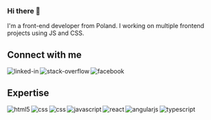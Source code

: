 ### Hi there 👋

I'm a front-end developer from Poland. I working on multiple frontend projects using JS and CSS.

## Connect with me
[<img align="left" alt="linked-in" src="https://img.shields.io/badge/linkedin-%230077B5.svg?&style=for-the-badge&logo=linkedin&logoColor=white" />](https://www.linkedin.com/in/m-nowak/)
[<img align="left" alt="stack-overflow" src="https://img.shields.io/badge/stack%20overflow-FE7A16?logo=stack-overflow&logoColor=white&style=for-the-badge" />](https://stackoverflow.com/story/kasanowak)
[<img align="left" alt="facebook" src="https://img.shields.io/badge/facebook-%231877F2.svg?&style=for-the-badge&logo=facebook&logoColor=white" />](https://www.facebook.com/kasanowak.dev/)

<br>

## Expertise
<img align="left" alt="html5" src="https://img.shields.io/badge/html5-%23000000.svg?&style=for-the-badge&logo=html5" />
<img align="left" alt="css" src="https://img.shields.io/badge/css-%23000000.svg?&style=for-the-badge&logo=css3" />
<img align="left" alt="css" src="https://img.shields.io/badge/Sass-%23000000.svg?&style=for-the-badge&logo=sass" />
<img align="left" alt="javascript" src="https://img.shields.io/badge/JavaScript-%23000000.svg?&style=for-the-badge&logo=javascript" />
<img align="left" alt="react" src="https://img.shields.io/badge/react%20-%23000000.svg?&style=for-the-badge&logo=react&logoColor=%2361DAFB" />
<img align="left" alt="angularjs" src="https://img.shields.io/badge/angularjs-%23000000.svg?&style=for-the-badge&logo=angular" />
<img align="left" alt="typescript" src="https://img.shields.io/badge/typescript-%23000000.svg?&style=for-the-badge&logo=typescript" />

